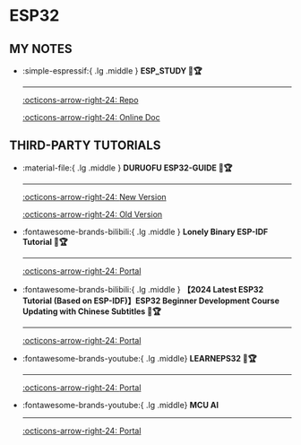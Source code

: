 # ESP32

## MY NOTES

<div class="grid cards" markdown>

-   :simple-espressif:{ .lg .middle } __ESP_STUDY 🎯🏆__

    ---

    [:octicons-arrow-right-24: <a href="https://github.com/Shuaiwen-Cui/ESP_STUDY.git" target="_blank"> Repo </a>](#)

    [:octicons-arrow-right-24: <a href="https://shuaiwen-cui.github.io/ESP_STUDY/" target="_blank"> Online Doc </a>](#)

</div>

## THIRD-PARTY TUTORIALS

<div class="grid cards" markdown>

-   :material-file:{ .lg .middle } __DURUOFU ESP32-GUIDE 🎯🏆__

    ---

    [:octicons-arrow-right-24: <a href="https://github.com/DuRuofu/ESP32-Guide" target="_blank"> New Version </a>](#)

    [:octicons-arrow-right-24: <a href="https://www.duruofu.top/2024/01/30/4.%E7%A1%AC%E4%BB%B6%E7%9B%B8%E5%85%B3/MCU/ESP32/00.%E7%9B%AE%E5%BD%95/ESP32%E5%AD%A6%E4%B9%A0%E8%AE%A1%E5%88%92/" target="_blank"> Old Version </a>](#)

-   :fontawesome-brands-bilibili:{ .lg .middle } __Lonely Binary ESP-IDF Tutorial 🎯🏆__

    ---

    [:octicons-arrow-right-24: <a href="https://www.bilibili.com/video/BV1hM411k7zz/?spm_id_from=333.999.0.0" target="_blank"> Portal </a>](#)

-   :fontawesome-brands-bilibili:{ .lg .middle } __【2024 Latest ESP32 Tutorial (Based on ESP-IDF)】ESP32 Beginner Development Course Updating with Chinese Subtitles 🎯🏆__

    ---

    [:octicons-arrow-right-24: <a href="https://www.bilibili.com/video/BV1eRg7exEcT/?spm_id_from=333.788.recommend_more_video.0&vd_source=5a427660f0337fedc22d4803661d493f" target="_blank"> Portal </a>](#)

-   :fontawesome-brands-youtube:{ .lg .middle} __LEARNEPS32 🎯🏆__

    ---

    [:octicons-arrow-right-24: <a href="https://learnesp32.com/videos/course-introduction/course-introduction" target="_blank"> Portal </a>](#)

-   :fontawesome-brands-youtube:{ .lg .middle} __MCU AI__

    ---

    [:octicons-arrow-right-24: <a href="https://space.bilibili.com/635929440/lists/4184155?type=series" target="_blank"> Portal </a>](#)
</div>
